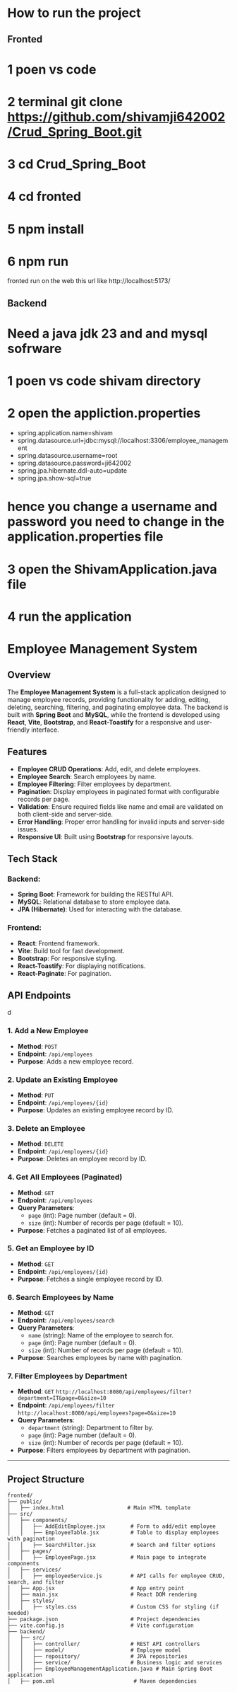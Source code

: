 # How to run the project 
## Fronted 
# 1 poen vs code
# 2 terminal git clone https://github.com/shivamji642002/Crud_Spring_Boot.git
# 3 cd Crud_Spring_Boot
# 4 cd fronted 
# 5 npm install
# 6 npm run 
fronted run on the web this url like  http://localhost:5173/
## Backend
# Need a java jdk 23 and and mysql sofrware 
# 1 poen vs code shivam directory
# 2 open the appliction.properties
- spring.application.name=shivam
- spring.datasource.url=jdbc:mysql://localhost:3306/employee_management
- spring.datasource.username=root
- spring.datasource.password=ji642002
- spring.jpa.hibernate.ddl-auto=update
- spring.jpa.show-sql=true
# hence you change a username and password you need to change in the application.properties file 
# 3 open the ShivamApplication.java file
# 4 run the application

# Employee Management System

## Overview

The **Employee Management System** is a full-stack application designed to manage employee records, providing functionality for adding, editing, deleting, searching, filtering, and paginating employee data. The backend is built with **Spring Boot** and **MySQL**, while the frontend is developed using **React**, **Vite**, **Bootstrap**, and **React-Toastify** for a responsive and user-friendly interface.

## Features

- **Employee CRUD Operations**: Add, edit, and delete employees.
- **Employee Search**: Search employees by name.
- **Employee Filtering**: Filter employees by department.
- **Pagination**: Display employees in paginated format with configurable records per page.
- **Validation**: Ensure required fields like name and email are validated on both client-side and server-side.
- **Error Handling**: Proper error handling for invalid inputs and server-side issues.
- **Responsive UI**: Built using **Bootstrap** for responsive layouts.

## Tech Stack

### Backend:
- **Spring Boot**: Framework for building the RESTful API.
- **MySQL**: Relational database to store employee data.
- **JPA (Hibernate)**: Used for interacting with the database.

### Frontend:
- **React**: Frontend framework.
- **Vite**: Build tool for fast development.
- **Bootstrap**: For responsive styling.
- **React-Toastify**: For displaying notifications.
- **React-Paginate**: For pagination.

## API Endpoints
d
### **1. Add a New Employee**
- **Method**: `POST`
- **Endpoint**: `/api/employees`
- **Purpose**: Adds a new employee record.

### **2. Update an Existing Employee**
- **Method**: `PUT`
- **Endpoint**: `/api/employees/{id}`
- **Purpose**: Updates an existing employee record by ID.

### **3. Delete an Employee**
- **Method**: `DELETE`
- **Endpoint**: `/api/employees/{id}`
- **Purpose**: Deletes an employee record by ID.

### **4. Get All Employees (Paginated)**
- **Method**: `GET`
- **Endpoint**: `/api/employees`
- **Query Parameters**:
  - `page` (int): Page number (default = 0).
  - `size` (int): Number of records per page (default = 10).
- **Purpose**: Fetches a paginated list of all employees.

### **5. Get an Employee by ID**
- **Method**: `GET`
- **Endpoint**: `/api/employees/{id}`
- **Purpose**: Fetches a single employee record by ID.

### **6. Search Employees by Name**
- **Method**: `GET`
- **Endpoint**: `/api/employees/search`
- **Query Parameters**:
  - `name` (string): Name of the employee to search for.
  - `page` (int): Page number (default = 0).
  - `size` (int): Number of records per page (default = 10).
- **Purpose**: Searches employees by name with pagination.

### **7. Filter Employees by Department**
- **Method**: `GET`  `http://localhost:8080/api/employees/filter?department=IT&page=0&size=10
`
- **Endpoint**: `/api/employees/filter` `http://localhost:8080/api/employees?page=0&size=10
`
- **Query Parameters**:
  - `department` (string): Department to filter by.
  - `page` (int): Page number (default = 0).
  - `size` (int): Number of records per page (default = 10).
- **Purpose**: Filters employees by department with pagination.

---

## Project Structure

```plaintext
fronted/
├── public/
│   ├── index.html                    # Main HTML template
├── src/
│   ├── components/
│   │   ├── AddEditEmployee.jsx        # Form to add/edit employee
│   │   ├── EmployeeTable.jsx          # Table to display employees with pagination
│   │   ├── SearchFilter.jsx           # Search and filter options
│   ├── pages/
│   │   ├── EmployeePage.jsx           # Main page to integrate components
│   ├── services/
│   │   ├── employeeService.js         # API calls for employee CRUD, search, and filter
│   ├── App.jsx                        # App entry point
│   ├── main.jsx                       # React DOM rendering
│   ├── styles/
│   │   ├── styles.css                 # Custom CSS for styling (if needed)
├── package.json                       # Project dependencies
├── vite.config.js                     # Vite configuration
├── backend/
│   ├── src/
│   │   ├── controller/                # REST API controllers
│   │   ├── model/                     # Employee model
│   │   ├── repository/                # JPA repositories
│   │   ├── service/                   # Business logic and services
│   │   ├── EmployeeManagementApplication.java # Main Spring Boot application
│   ├── pom.xml                         # Maven dependencies

